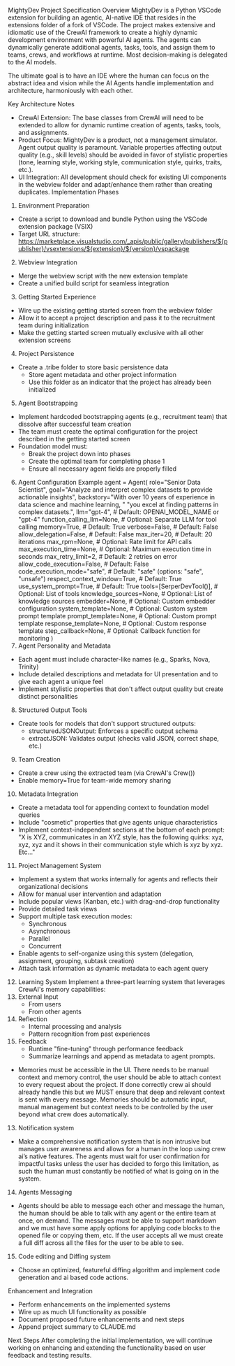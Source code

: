 MightyDev Project Specification
Overview
MightyDev is a Python VSCode extension for building an agentic, AI-native IDE that resides in the extensions folder of a fork of VSCode. The project makes extensive and idiomatic use of the CrewAI framework to create a highly dynamic development environment with powerful AI agents. The agents can dynamically generate additional agents, tasks, tools, and assign them to teams, crews, and workflows at runtime. Most decision-making is delegated to the AI models.

The ultimate goal is to have an IDE where the human can focus on the abstract idea and vision while the AI Agents handle implementation and architecture, harmoniously with each other.

Key Architecture Notes
* CrewAI Extension: The base classes from CrewAI will need to be extended to allow for dynamic runtime creation of agents, tasks, tools, and assignments.
* Product Focus: MightyDev is a product, not a management simulator. Agent output quality is paramount. Variable properties affecting output quality (e.g., skill levels) should be avoided in favor of stylistic properties (tone, learning style, working style, communication style, quirks, traits, etc.).
* UI Integration: All development should check for existing UI components in the webview folder and adapt/enhance them rather than creating duplicates.
Implementation Phases
1. Environment Preparation
* Create a script to download and bundle Python using the VSCode extension package (VSIX)
* Target URL structure: https://marketplace.visualstudio.com/_apis/public/gallery/publishers/${publisher}/vsextensions/${extension}/${version}/vspackage
2. Webview Integration
* Merge the webview script with the new extension template
* Create a unified build script for seamless integration
3. Getting Started Experience
* Wire up the existing getting started screen from the webview folder
* Allow it to accept a project description and pass it to the recruitment team during initialization
* Make the getting started screen mutually exclusive with all other extension screens
4. Project Persistence
* Create a .tribe folder to store basic persistence data
    * Store agent metadata and other project information
    * Use this folder as an indicator that the project has already been initialized
5. Agent Bootstrapping
* Implement hardcoded bootstrapping agents (e.g., recruitment team) that dissolve after successful team creation
* The team must create the optimal configuration for the project described in the getting started screen
* Foundation model must:
    * Break the project down into phases
    * Create the optimal team for completing phase 1
    * Ensure all necessary agent fields are properly filled
6. Agent Configuration Example
agent = Agent(
    role="Senior Data Scientist",
    goal="Analyze and interpret complex datasets to provide actionable insights",
    backstory="With over 10 years of experience in data science and machine learning, "
              "you excel at finding patterns in complex datasets.",
    llm="gpt-4",  # Default: OPENAI_MODEL_NAME or "gpt-4"
    function_calling_llm=None,  # Optional: Separate LLM for tool calling
    memory=True,  # Default: True
    verbose=False,  # Default: False
    allow_delegation=False,  # Default: False
    max_iter=20,  # Default: 20 iterations
    max_rpm=None,  # Optional: Rate limit for API calls
    max_execution_time=None,  # Optional: Maximum execution time in seconds
    max_retry_limit=2,  # Default: 2 retries on error
    allow_code_execution=False,  # Default: False
    code_execution_mode="safe",  # Default: "safe" (options: "safe", "unsafe")
    respect_context_window=True,  # Default: True
    use_system_prompt=True,  # Default: True
    tools=[SerperDevTool()],  # Optional: List of tools
    knowledge_sources=None,  # Optional: List of knowledge sources
    embedder=None,  # Optional: Custom embedder configuration
    system_template=None,  # Optional: Custom system prompt template
    prompt_template=None,  # Optional: Custom prompt template
    response_template=None,  # Optional: Custom response template
    step_callback=None,  # Optional: Callback function for monitoring
)
7. Agent Personality and Metadata
* Each agent must include character-like names (e.g., Sparks, Nova, Trinity)
* Include detailed descriptions and metadata for UI presentation and to give each agent a unique feel
* Implement stylistic properties that don't affect output quality but create distinct personalities
8. Structured Output Tools
* Create tools for models that don't support structured outputs:
    * structuredJSONOutput: Enforces a specific output schema
    * extractJSON: Validates output (checks valid JSON, correct shape, etc.)
9. Team Creation
* Create a crew using the extracted team (via CrewAI's Crew())
* Enable memory=True for team-wide memory sharing
10. Metadata Integration
* Create a metadata tool for appending context to foundation model queries
* Include "cosmetic" properties that give agents unique characteristics
* Implement context-independent sections at the bottom of each prompt:
"X is XYZ, communicates in an XYZ style, has the following quirks: xyz, xyz, xyz and it shows in their communication style which is xyz by xyz. Etc…"
11. Project Management System
* Implement a system that works internally for agents and reflects their organizational decisions
* Allow for manual user intervention and adaptation
* Include popular views (Kanban, etc.) with drag-and-drop functionality
* Provide detailed task views
* Support multiple task execution modes:
  * Synchronous
  * Asynchronous
  * Parallel
  * Concurrent
* Enable agents to self-organize using this system (delegation, assignment, grouping, subtask creation)
* Attach task information as dynamic metadata to each agent query
12. Learning System
Implement a three-part learning system that leverages CrewAI's memory capabilities:
1. External Input
    * From users
    * From other agents
2. Reflection
    * Internal processing and analysis
    * Pattern recognition from past experiences
3. Feedback
    * Runtime "fine-tuning" through performance feedback
    * Summarize learnings and append as metadata to agent prompts.
* Memories must be accessible in the UI. There needs to be manual context and memory control, the user should be able to attach context to every request about the project. If done correctly crew ai should already handle this but we MUST ensure that deep and relevant context is sent with every message. Memories should be automatic input, manual management but context needs to be controlled by the user beyond what crew does automatically.
13. Notification system
* Make a comprehensive notification system that is non intrusive but manages user awareness and allows for a human in the loop using crew ai’s native features. The agents must wait for user confirmation for impactful tasks unless the user has decided to forgo this limitation, as such the human must constantly be notified of what is going on in the system.

14. Agents Messaging
* Agents should be able to message each other and message the human, the human should be able to talk with any agent or the entire team at once, on demand. The messages must be able to support markdown and we must have some apply options for applying code blocks to the opened file or copying them, etc. If the user accepts all we must create a full diff across all the files for the user to be able to see.

15. Code editing and Diffing system
* Choose an optimized, featureful diffing algorithm and implement code generation and ai based code actions.

Enhancement and Integration
* Perform enhancements on the implemented systems
* Wire up as much UI functionality as possible
* Document proposed future enhancements and next steps
* Append project summary to CLAUDE.md

Next Steps
After completing the initial implementation, we will continue working on enhancing and extending the functionality based on user feedback and testing results.